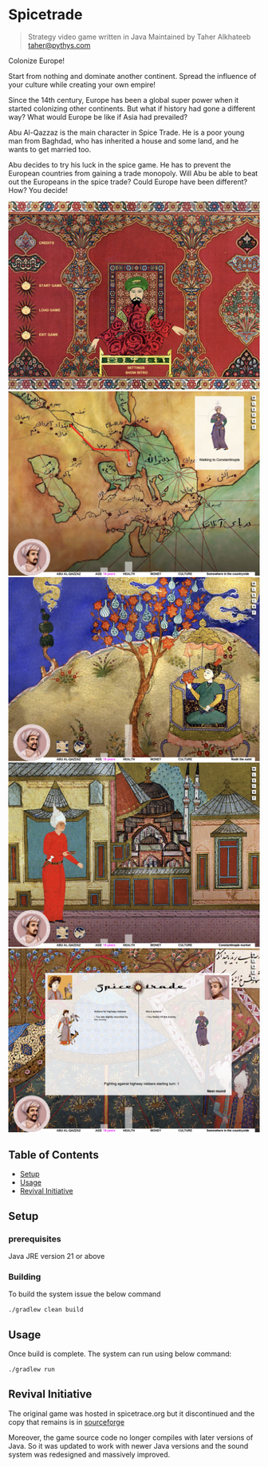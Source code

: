 # Spicetrade

> Strategy video game written in Java
> Maintained by Taher Alkhateeb <taher@pythys.com>

Colonize Europe!

Start from nothing and dominate another continent.
Spread the influence of your culture while creating your own empire!

Since the 14th century, Europe has been a global super power when it
started colonizing other continents. But what if history had gone a
different way? What would Europe be like if Asia had prevailed?

Abu Al-Qazzaz is the main character in Spice Trade. He is a poor young
man from Baghdad, who has inherited a house and some land, and he wants
to get married too.

Abu decides to try his luck in the spice game. He has to prevent the
European countries from gaining a trade monopoly. Will Abu be able to
beat out the Europeans in the spice trade?
Could Europe have been different?
How? You decide!

![main menu](./images/main-menu.png)
![traveling](./images/traveling.png)
![saint nadir](./images/saint-nadir.png)
![market trade](./images/market-trade.png)
![battle](./images/battle.png)

## Table of Contents

- [Setup](#setup)
- [Usage](#usage)
- [Revival Initiative](#revival-initiative)

## Setup

### prerequisites

Java JRE version 21 or above

### Building

To build the system issue the below command

```bash
./gradlew clean build
```

## Usage

Once build is complete. The system can run using below command:

```bash
./gradlew run
```

## Revival Initiative

The original game was hosted in spicetrace.org but it discontinued and the copy
that remains is in [sourceforge](https://sourceforge.net/projects/spicetrade)

Moreover, the game source code no longer compiles with later versions of Java.
So it was updated to work with newer Java versions and the sound system was
redesigned and massively improved.
